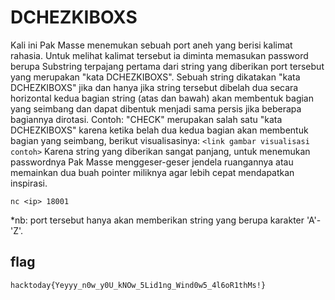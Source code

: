 # DCHEZKIBOXS
  Kali ini Pak Masse menemukan sebuah port aneh yang berisi kalimat rahasia.
  Untuk melihat kalimat tersebut ia diminta memasukan password berupa Substring terpajang pertama dari string yang diberikan port tersebut yang merupakan "kata DCHEZKIBOXS".
  Sebuah string dikatakan "kata DCHEZKIBOXS" jika dan hanya jika string tersebut dibelah dua secara horizontal kedua bagian string (atas dan bawah) akan membentuk bagian yang seimbang dan dapat dibentuk menjadi sama persis jika beberapa bagiannya dirotasi.
  Contoh: "CHECK" merupakan salah satu "kata DCHEZKIBOXS" karena ketika belah dua kedua bagian akan membentuk bagian yang seimbang, berikut visualisasinya: `<link gambar visualisasi contoh>`
Karena string yang diberikan sangat panjang, untuk menemukan passwordnya Pak Masse menggeser-geser jendela ruangannya atau memainkan dua buah pointer miliknya agar lebih cepat mendapatkan inspirasi.

`nc <ip> 18001`

*nb: port tersebut hanya akan memberikan string yang berupa karakter 'A'-'Z'.

## flag
`hacktoday{Yeyyy_n0w_y0U_kNOw_5Lid1ng_Wind0w5_4l6oR1thMs!}`
